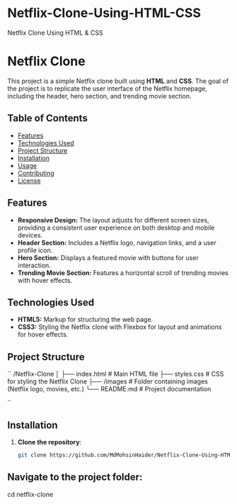 # Netflix-Clone-Using-HTML-CSS
Netflix Clone Using HTML &amp; CSS

# Netflix Clone

This project is a simple Netflix clone built using **HTML** and **CSS**. The goal of the project is to replicate the user interface of the Netflix homepage, including the header, hero section, and trending movie section.

## Table of Contents

- [Features](#features)
- [Technologies Used](#technologies-used)
- [Project Structure](#project-structure)
- [Installation](#installation)
- [Usage](#usage)
- [Contributing](#contributing)
- [License](#license)

## Features

- **Responsive Design:** The layout adjusts for different screen sizes, providing a consistent user experience on both desktop and mobile devices.
- **Header Section:** Includes a Netflix logo, navigation links, and a user profile icon.
- **Hero Section:** Displays a featured movie with buttons for user interaction.
- **Trending Movie Section:** Features a horizontal scroll of trending movies with hover effects.

## Technologies Used

- **HTML5:** Markup for structuring the web page.
- **CSS3:** Styling the Netflix clone with Flexbox for layout and animations for hover effects.

## Project Structure
``
/Netflix-Clone
│
├── index.html          # Main HTML file
├── styles.css          # CSS for styling the Netflix Clone
├── /images             # Folder containing images (Netflix logo, movies, etc.)
└── README.md           # Project documentation

``


## Installation

1. **Clone the repository**:
   ```bash
   git clone https://github.com/MdMohsinHaider/Netflix-Clone-Using-HTML-CSS.git
## Navigate to the project folder:
cd netflix-clone
